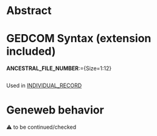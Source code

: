 ﻿# Abstract

# GEDCOM Syntax (extension included)

**ANCESTRAL_FILE_NUMBER**:={Size=1:12}
<pre>
</pre>
Used in <a href=Ged.INDIVIDUAL_RECORD.md>INDIVIDUAL_RECORD</a><br />

# Geneweb behavior


:warning: to be continued/checked

